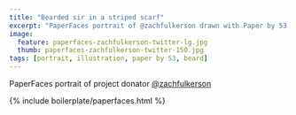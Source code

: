 ```yaml
---
title: "Bearded sir in a striped scarf"
excerpt: "PaperFaces portrait of @zachfulkerson drawn with Paper by 53 on an iPad."
image: 
  feature: paperfaces-zachfulkerson-twitter-lg.jpg
  thumb: paperfaces-zachfulkerson-twitter-150.jpg
tags: [portrait, illustration, paper by 53, beard]
---
```


PaperFaces portrait of project donator [@zachfulkerson](http://twitter.com/zachfulkerson)

{% include boilerplate/paperfaces.html %}